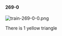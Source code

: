 #### 269-0
![train-269-0-0.png](https://github.com/lil-lab/nlvr/raw/master/nlvr/train/images/41/train-269-0-0.png "train-269-0-0.png")

There is 1 yellow triangle